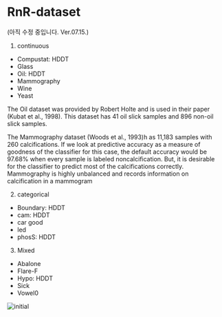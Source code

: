# RnR-dataset

(아직 수정 중입니다. Ver.07.15.)


1. continuous
 - Compustat: HDDT
 - Glass
 - Oil: HDDT
 - Mammography
 - Wine
 - Yeast

The Oil dataset was provided by Robert Holte and is used in their paper (Kubat et al., 1998). This dataset has 41 oil slick samples and 896 non-oil slick samples.

The Mammography dataset (Woods et al., 1993)h as 11,183 samples with 260 calcifications. If we look at predictive accuracy as a measure of goodness of the classifier for this case, the default accuracy would be 97.68% when every sample is labeled noncalcification. But, it is desirable for the classifier to predict most of the calcifications correctly. Mammography is highly unbalanced and records information on calcification in a mammogram

2. categorical
 - Boundary: HDDT
 - cam: HDDT
 - car good
 - led
 - phosS: HDDT

3. Mixed
 - Abalone
 - Flare-F
 - Hypo: HDDT
 - Sick
 - Vowel0

![initial](https://user-images.githubusercontent.com/54100174/124717040-b787dc00-df3f-11eb-8e5d-4ea2ddc0806b.PNG)
